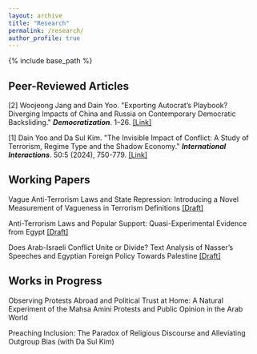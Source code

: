 ```yaml
---
layout: archive
title: "Research"
permalink: /research/
author_profile: true
---
```



{% include base_path %}

## Peer-Reviewed Articles
[2] Woojeong Jang and Dain Yoo. "Exporting Autocrat’s Playbook? Diverging Impacts of China and Russia on Contemporary Democratic Backsliding." **_Democratization_**. 1–26. [[Link]](https://www.tandfonline.com/doi/full/10.1080/13510347.2024.2434662#d1e314) 

[1] Dain Yoo and Da Sul Kim. "The Invisible Impact of Conflict: A Study of Terrorism, Regime Type and the Shadow Economy." **_International Interactions_**. 50:5 (2024), 750-779. [[Link]](https://www.tandfonline.com/doi/full/10.1080/03050629.2024.2374364) 

## Working Papers
Vague Anti-Terrorism Laws and State Repression: Introducing a Novel Measurement of Vagueness in Terrorism Definitions [[Draft]](https://drive.google.com/file/d/1Qdbs3jaFdDEFGjonu3q1AOSiGZk7W63E/view?usp=share_link) 

Anti-Terrorism Laws and Popular Support: Quasi-Experimental Evidence from Egypt [[Draft]](https://drive.google.com/file/d/1gKyryPhwVIHZqxqIWlnabp3AdhiKpfKr/view?usp=share_link) 

Does Arab-Israeli Conflict Unite or Divide? Text Analysis of Nasser’s Speeches and Egyptian Foreign Policy Towards Palestine [[Draft]](https://drive.google.com/file/d/1tXBYOCjBCJLrV8RtYTPXyVxTKpr0jDgC/view?usp=share_link) 

## Works in Progress
Observing Protests Abroad and Political Trust at Home: A Natural Experiment of the Mahsa Amini Protests and Public Opinion in the Arab World

Preaching Inclusion: The Paradox of Religious Discourse and Alleviating Outgroup Bias (with Da Sul Kim)
